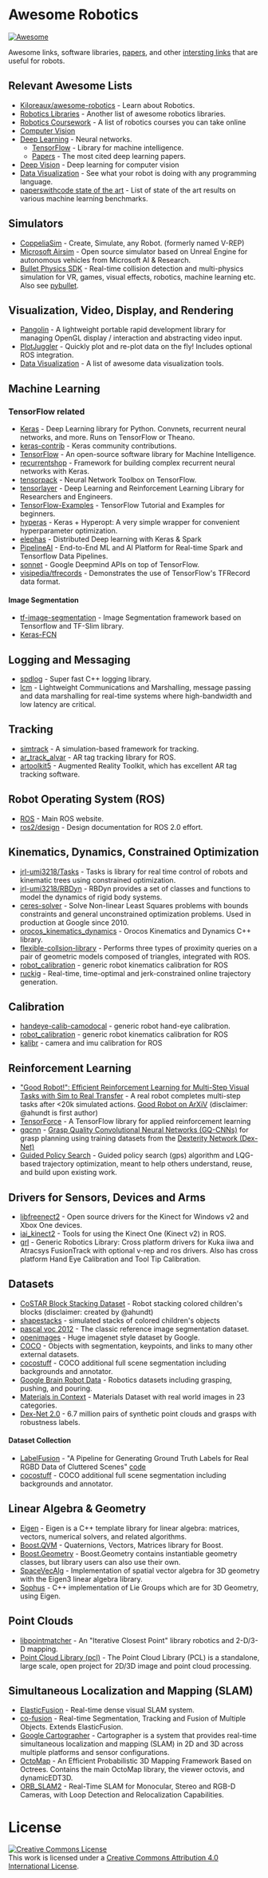 # Awesome Robotics

[![Awesome](https://cdn.rawgit.com/sindresorhus/awesome/d7305f38d29fed78fa85652e3a63e154dd8e8829/media/badge.svg)](https://github.com/sindresorhus/awesome)

Awesome links, software libraries, [papers](papers.md), and other [intersting links](interesting.md) that are useful for robots.


Relevant Awesome Lists
----------------------

- [Kiloreaux/awesome-robotics](https://github.com/Kiloreux/awesome-robotics) - Learn about Robotics.
- [Robotics Libraries](https://github.com/jslee02/awesome-robotics-libraries) - Another list of awesome robotics libraries.
- [Robotics Coursework](https://github.com/mithi/robotics-coursework) - A list of robotics courses you can take online
- [Computer Vision](https://github.com/jbhuang0604/awesome-computer-vision)
- [Deep Learning](https://github.com/ChristosChristofidis/awesome-deep-learning) - Neural networks.
    - [TensorFlow](https://github.com/jtoy/awesome-tensorflow) - Library for machine intelligence.
    - [Papers](https://github.com/terryum/awesome-deep-learning-papers) - The most cited deep learning papers.
- [Deep Vision](https://github.com/kjw0612/awesome-deep-vision) - Deep learning for computer vision
- [Data Visualization](https://github.com/fasouto/awesome-dataviz) - See what your robot is doing with any programming language.
- [paperswithcode state of the art](https://paperswithcode.com/sota) - List of state of the art results on various machine learning benchmarks.

Simulators
----------

- [CoppeliaSim](coppeliarobotics.com/index.html) - Create, Simulate, any Robot. (formerly named V-REP)
- [Microsoft Airsim](https://github.com/Microsoft/AirSim) - Open source simulator based on Unreal Engine for autonomous vehicles from Microsoft AI & Research.
- [Bullet Physics SDK](https://github.com/bulletphysics/bullet3) - Real-time collision detection and multi-physics simulation for VR, games, visual effects, robotics, machine learning etc. Also see [pybullet](https://pybullet.org).

Visualization, Video, Display, and Rendering
-----------------------

 - [Pangolin](https://github.com/stevenlovegrove/Pangolin) - A lightweight portable rapid development library for managing OpenGL display / interaction and abstracting video input.
- [PlotJuggler](https://github.com/facontidavide/PlotJuggler) - Quickly plot and re-plot data on the fly! Includes optional ROS integration.
- [Data Visualization](https://github.com/fasouto/awesome-dataviz) - A list of awesome data visualization tools.

Machine Learning
----------------

### TensorFlow related

- [Keras](https://keras.io) - Deep Learning library for Python. Convnets, recurrent neural networks, and more. Runs on TensorFlow or Theano.
- [keras-contrib](https://github.com/farizrahman4u/keras-contrib) - Keras community contributions.
- [TensorFlow](tensorflow.org) - An open-source software library for Machine Intelligence.
- [recurrentshop](https://github.com/datalogai/recurrentshop) - Framework for building complex recurrent neural networks with Keras.
- [tensorpack](https://github.com/ppwwyyxx/tensorpack) - Neural Network Toolbox on TensorFlow.
- [tensorlayer](https://github.com/zsdonghao/tensorlayer) - Deep Learning and Reinforcement Learning Library for Researchers and Engineers.
- [TensorFlow-Examples](https://github.com/aymericdamien/TensorFlow-Examples) - TensorFlow Tutorial and Examples for beginners.
- [hyperas](https://github.com/maxpumperla/hyperas) - Keras + Hyperopt: A very simple wrapper for convenient hyperparameter optimization.
- [elephas](https://github.com/maxpumperla/elephas) - Distributed Deep learning with Keras & Spark
- [PipelineAI](https://github.com/fluxcapacitor/pipeline) - End-to-End ML and AI Platform for Real-time Spark and Tensorflow Data Pipelines.
- [sonnet](https://github.com/deepmind/sonnet) - Google Deepmind APIs on top of TensorFlow.
- [visipedia/tfrecords](https://github.com/visipedia/tfrecords) - Demonstrates the use of TensorFlow's TFRecord data format.

#### Image Segmentation

- [tf-image-segmentation](https://github.com/warmspringwinds/tf-image-segmentation) - Image Segmentation framework based on Tensorflow and TF-Slim library.
- [Keras-FCN](https://github.com/aurora95/Keras-FCN)


Logging and Messaging
---------------------

- [spdlog](https://github.com/gabime/spdlog) - Super fast C++ logging library.
- [lcm](https://github.com/lcm-proj/lcm) - Lightweight Communications and Marshalling, message passing and data marshalling for real-time systems where high-bandwidth and low latency are critical.

Tracking
--------

- [simtrack](https://github.com/karlpauwels/simtrack) - A simulation-based framework for tracking.
- [ar_track_alvar](https://github.com/sniekum/ar_track_alvar) - AR tag tracking library for ROS.
- [artoolkit5](https://github.com/artoolkit/artoolkit5) - Augmented Reality Toolkit, which has excellent AR tag tracking software.

Robot Operating System (ROS)
----------------------------

- [ROS](https://www.ros.org) - Main ROS website.
- [ros2/design](https://github.com/ros2/design) - Design documentation for ROS 2.0 effort.


Kinematics, Dynamics, Constrained Optimization
----------------------------------------------

- [jrl-umi3218/Tasks](https://github.com/jrl-umi3218/Tasks) - Tasks is library for real time control of robots and kinematic trees using constrained optimization.
- [jrl-umi3218/RBDyn](https://github.com/jrl-umi3218/RBDyn) - RBDyn provides a set of classes and functions to model the dynamics of rigid body systems.
- [ceres-solver](https://github.com/ceres-solver/ceres-solver) - Solve Non-linear Least Squares problems with bounds constraints and general unconstrained optimization problems. Used in production at Google since 2010.
- [orocos_kinematics_dynamics](https://github.com/orocos/orocos_kinematics_dynamics) - Orocos Kinematics and Dynamics C++ library.
- [flexible-collsion-library](https://github.com/flexible-collision-library/fcl) - Performs three types of proximity queries on a pair of geometric models composed of triangles, integrated with ROS. 
- [robot_calibration](https://github.com/mikeferguson/robot_calibration) - generic robot kinematics calibration for ROS
- [ruckig](https://github.com/pantor/ruckig) - Real-time, time-optimal and jerk-constrained online trajectory generation.

Calibration
-----------

- [handeye-calib-camodocal](https://github.com/jhu-lcsr/handeye_calib_camodocal) - generic robot hand-eye calibration.
- [robot_calibration](https://github.com/mikeferguson/robot_calibration) - generic robot kinematics calibration for ROS
- [kalibr](https://github.com/ethz-asl/kalibr) - camera and imu calibration for ROS

Reinforcement Learning
----------------------

- ["Good Robot!": Efficient Reinforcement Learning for Multi-Step Visual Tasks with Sim to Real Transfer](https://github.com/jhu-lcsr/good_robot) - A real robot completes multi-step tasks after <20k simulated actions. [Good Robot on ArXiV](https://arxiv.org/abs/1909.11730) (disclaimer: @ahundt is first author)
- [TensorForce](https://github.com/reinforceio/tensorforce) - A TensorFlow library for applied reinforcement learning
- [gqcnn](https://github.com/BerkeleyAutomation/gqcnn) -  [Grasp Quality Convolutional Neural Networks (GQ-CNNs)](https://berkeleyautomation.github.io/gqcnn/info/info.html) for grasp planning using training datasets from the [Dexterity Network (Dex-Net)](https://berkeleyautomation.github.io/dex-net)
- [Guided Policy Search](https://github.com/cbfinn/gps) - Guided policy search (gps) algorithm and LQG-based trajectory optimization, meant to help others understand, reuse, and build upon existing work. 

Drivers for Sensors, Devices and Arms
-------------------------------------

- [libfreenect2](https://github.com/OpenKinect/libfreenect2) - Open source drivers for the Kinect for Windows v2 and Xbox One devices.
- [iai_kinect2](https://github.com/code-iai/iai_kinect2) - Tools for using the Kinect One (Kinect v2) in ROS.
- [grl](https://github.com/ahundt/grl) - Generic Robotics Library: Cross platform drivers for Kuka iiwa and Atracsys FusionTrack with optional v-rep and ros drivers. Also has cross platform Hand Eye Calibration and Tool Tip Calibration.

Datasets
--------

- [CoSTAR Block Stacking Dataset](https://sites.google.com/site/costardataset) - Robot stacking colored children's blocks (disclaimer: created by @ahundt)
- [shapestacks](http://shapestacks.robots.ox.ac.uk/#paper) - simulated stacks of colored children's objects
- [pascal voc 2012](http://host.robots.ox.ac.uk/pascal/VOC/voc2012/) - The classic reference image segmentation dataset.
- [openimages](https://github.com/openimages/dataset/) - Huge imagenet style dataset by Google.
- [COCO](mscoco.org) - Objects with segmentation, keypoints, and links to many other external datasets.
- [cocostuff](https://github.com/nightrome/cocostuff) - COCO additional full scene segmentation including backgrounds and annotator.
- [Google Brain Robot Data](https://sites.google.com/site/brainrobotdata/home) - Robotics datasets including grasping, pushing, and pouring.
- [Materials in Context](http://opensurfaces.cs.cornell.edu/publications/minc/) - Materials Dataset with real world images in 23 categories.
- [Dex-Net 2.0](http://bair.berkeley.edu/blog/2017/06/27/dexnet-2.0/) - 6.7 million pairs of synthetic point clouds and grasps with robustness labels.

#### Dataset Collection
- [LabelFusion](labelfusion.csail.mit.edu) - "A Pipeline for Generating Ground Truth Labels for Real RGBD Data of Cluttered Scenes" [code](https://github.com/RobotLocomotion/LabelFusion)
- [cocostuff](https://github.com/nightrome/cocostuff) - COCO additional full scene segmentation including backgrounds and annotator.

Linear Algebra & Geometry
-------------------------

- [Eigen](http://eigen.tuxfamily.org) - Eigen is a C++ template library for linear algebra: matrices, vectors, numerical solvers, and related algorithms.
- [Boost.QVM](https://github.com/boostorg/qvm) - Quaternions, Vectors, Matrices library for Boost.
- [Boost.Geometry](https://github.com/boostorg/geometry/) - Boost.Geometry contains instantiable geometry classes, but library users can also use their own.
- [SpaceVecAlg](https://github.com/jrl-umi3218/SpaceVecAlg) - Implementation of spatial vector algebra for 3D geometry with the Eigen3 linear algebra library.
- [Sophus](https://github.com/strasdat/Sophus) - C++ implementation of Lie Groups which are for 3D Geometry, using Eigen.


Point Clouds
------------

- [libpointmatcher](https://github.com/ethz-asl/libpointmatcher) - An "Iterative Closest Point" library robotics and 2-D/3-D mapping.
- [Point Cloud Library (pcl)](https://github.com/PointCloudLibrary/pcl) - The Point Cloud Library (PCL) is a standalone, large scale, open project for 2D/3D image and point cloud processing.



Simultaneous Localization and Mapping (SLAM)
--------------------------------------------

- [ElasticFusion](https://github.com/mp3guy/ElasticFusion) - Real-time dense visual SLAM system.
- [co-fusion](https://github.com/martinruenz/co-fusion) - Real-time Segmentation, Tracking and Fusion of Multiple Objects. Extends ElasticFusion.
- [Google Cartographer](https://github.com/googlecartographer/cartographer/) - Cartographer is a system that provides real-time simultaneous localization and mapping (SLAM) in 2D and 3D across multiple platforms and sensor configurations.
- [OctoMap](https://github.com/OctoMap/octomap) - An Efficient Probabilistic 3D Mapping Framework Based on Octrees. Contains the main OctoMap library, the viewer octovis, and dynamicEDT3D.
- [ORB_SLAM2](https://github.com/raulmur/ORB_SLAM2) - Real-Time SLAM for Monocular, Stereo and RGB-D Cameras, with Loop Detection and Relocalization Capabilities.


# License

<a rel="license" href="http://creativecommons.org/licenses/by/4.0/"><img alt="Creative Commons License" style="border-width:0" src="https://i.creativecommons.org/l/by/4.0/88x31.png" /></a><br />This work is licensed under a <a rel="license" href="http://creativecommons.org/licenses/by/4.0/">Creative Commons Attribution 4.0 International License</a>.
